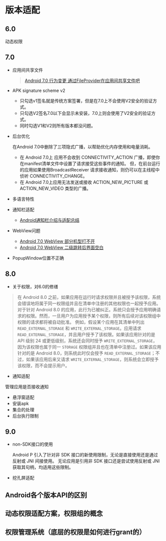 # 版本适配

## 6.0

动态权限

## 7.0

* 应用间共享文件

    > [Android 7.0 行为变更 通过FileProvider在应用间共享文件吧](https://blog.csdn.net/lmj623565791/article/details/72859156)

* APK signature scheme v2

  * 只勾选v1签名就是传统方案签署，但是在7.0上不会使用V2安全的验证方式。 
  * 只勾选V2签名7.0以下会显示未安装，7.0上则会使用了V2安全的验证方式。 
  * 同时勾选V1和V2则所有版本都没问题。

* 后台优化

    在Android 7.0中删除了三项隐式广播，以帮助优化内存使用和电量消耗。

  * 在 Android 7.0上 应用不会收到 CONNECTIVITY_ACTION 广播，即使你在manifest清单文件中设置了请求接受这些事件的通知。 但，在前台运行的应用如果使用BroadcastReceiver 请求接收通知，则仍可以在主线程中侦听 CONNECTIVITY_CHANGE。
  * 在 Android 7.0上应用无法发送或接收 ACTION_NEW_PICTURE 或ACTION_NEW_VIDEO 类型的广播。

* 多语言特性
* 通知栏适配

  * [Android通知栏介绍与适配总结](https://iluhcm.com/2017/03/12/experience-of-adapting-to-android-notifications/)

* WebView问题

  * [Android 7.0 WebView 部分机型打不开](http://blog.csdn.net/u012347067/article/details/70829013)
  * [Android 7.0 WebView 二级跳转后界面空白](http://www.jianshu.com/p/07b781795b78)

* PopupWindow位置不正确

## 8.0

* 关于权限，对6.0的修缮

> 在 Android 8.0 之前，如果应用在运行时请求权限并且被授予该权限，系统会错误地将属于同一权限组并且在清单中注册的其他权限也一起授予应用。  
对于针对 Android 8.0 的应用，此行为已被纠正。系统只会授予应用明确请求的权限。然而，一旦用户为应用授予某个权限，则所有后续对该权限组中权限的请求都将被自动批准。
例如，假设某个应用在其清单中列出 `READ_EXTERNAL_STORAGE` 和 `WRITE_EXTERNAL_STORAGE`。应用请求 `READ_EXTERNAL_STORAGE`，并且用户授予了该权限。如果该应用针对的是 API 级别 24 或更低级别，系统还会同时授予 `WRITE_EXTERNAL_STORAGE`，因为该权限也属于同一 `STORAGE` 权限组并且也在清单中注册过。如果该应用针对的是 Android 8.0，则系统此时仅会授予 `READ_EXTERNAL_STORAGE`；不过，如果该应用后来又请求 `WRITE_EXTERNAL_STORAGE`，则系统会立即授予该权限，而不会提示用户。

* 通知适配

管理应用是否接收通知

* 悬浮窗适配
* 安装apk
* 集合的处理
* 后台执行限制

## 9.0

* non-SDK接口的使用

    Android P 引入了针对非 SDK 接口的新使用限制，无论是直接使用还是通过反射或 JNI 间接使用。 无论应用是引用非 SDK 接口还是尝试使用反射或 JNI 获取其句柄，均适用这些限制。

* 挖孔屏适配

## Android各个版本API的区别

## 动态权限适配方案，权限组的概念

## 权限管理系统（底层的权限是如何进行grant的）